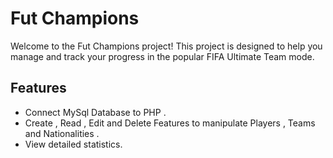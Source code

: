 # Fut Champions

Welcome to the Fut Champions project! This project is designed to help you manage and track your progress in the popular FIFA Ultimate Team mode.

## Features

- Connect MySql Database to PHP .
- Create , Read , Edit and Delete Features to manipulate Players , Teams and Nationalities .
- View detailed statistics.

